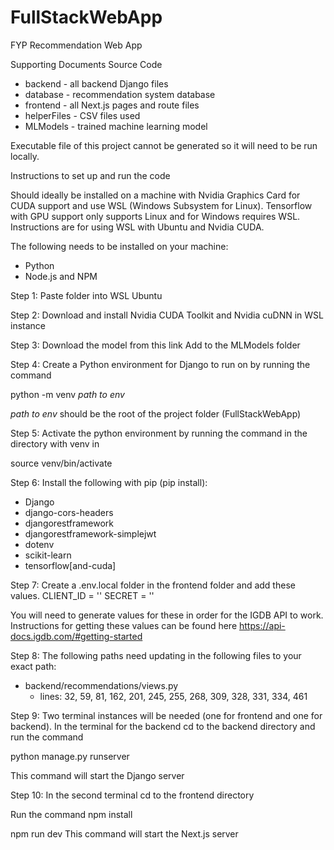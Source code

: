 # FullStackWebApp
 FYP Recommendation Web App

 Supporting Documents Source Code
 - backend - all backend Django files
 - database - recommendation system database 
 - frontend - all Next.js pages and route files
 - helperFiles - CSV files used
 - MLModels - trained machine learning model

Executable file of this project cannot be generated so it will need to be run locally. 

Instructions to set up and run the code

Should ideally be installed on a machine with Nvidia Graphics Card for CUDA support and use WSL (Windows Subsystem for Linux).
Tensorflow with GPU support only supports Linux and for Windows requires WSL. 
Instructions are for using WSL with Ubuntu and Nvidia CUDA. 

The following needs to be installed on your machine:
- Python
- Node.js and NPM

Step 1: 
Paste folder into WSL Ubuntu

Step 2:
Download and install Nvidia CUDA Toolkit and Nvidia cuDNN in WSL instance

Step 3:
Download the model from this link
Add to the MLModels folder

Step 4:
Create a Python environment for Django to run on by running the command 

python -m venv *path to env*

*path to env* should be the root of the project folder (FullStackWebApp)

Step 5:
Activate the python environment by running the command in the directory with venv in

source venv/bin/activate

Step 6:
Install the following with pip (pip install):
- Django
- django-cors-headers
- djangorestframework
- djangorestframework-simplejwt
- dotenv
- scikit-learn
- tensorflow[and-cuda]

Step 7:
Create a .env.local folder in the frontend folder and add these values. 
CLIENT_ID = ''
SECRET = '' 

You will need to generate values for these in order for the IGDB API to work. 
Instructions for getting these values can be found here https://api-docs.igdb.com/#getting-started

Step 8:
The following paths need updating in the following files to your exact path:
- backend/recommendations/views.py
    - lines: 32, 59, 81, 162, 201, 245, 255, 268, 309, 328, 331, 334, 461

Step 9:
Two terminal instances will be needed (one for frontend and one for backend).
In the terminal for the backend cd to the backend directory and run the command

python manage.py runserver

This command will start the Django server

Step 10:
In the second terminal cd to the frontend directory

Run the command
npm install

npm run dev
This command will start the Next.js server

